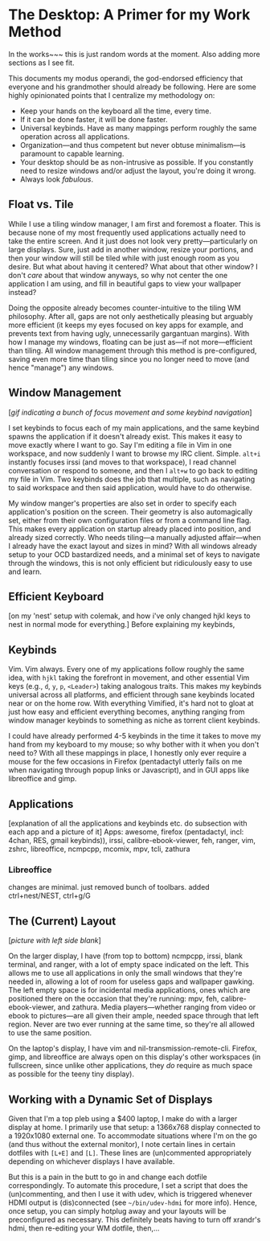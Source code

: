 # The Desktop: A Primer for my Work Method

In the works~~~ this is just random words at the moment. Also adding more sections as I see fit.

This documents my modus operandi, the god-endorsed efficiency that everyone and his grandmother should already be following. Here are some highly opinionated points that I centralize my methodology on:

* Keep your hands on the keyboard all the time, every time.
* If it can be done faster, it will be done faster.
* Universal keybinds. Have as many mappings perform roughly the same operation across all applications.
* Organization—and thus competent but never obtuse minimalism—is paramount to capable learning.
* Your desktop should be as non-intrusive as possible. If you constantly need to resize windows and/or adjust the layout, you're doing it wrong.
* Always look *fabulous*.

## Float vs. Tile

While I use a tiling window manager, I am first and foremost a floater. This is because none of my most frequently used applications actually need to take the entire screen. And it just does not look very pretty—particularly on large displays. Sure, just add in another window, resize your portions, and then your window will still be tiled while with just enough room as you desire. But what about having it centered? What about that other window? I don't *care* about that window anyways, so why not center the one application I am using, and fill in beautiful gaps to view your wallpaper instead?

Doing the opposite already becomes counter-intuitive to the tiling WM philosophy. After all, gaps are not only aesthetically pleasing but arguably more efficient (it keeps my eyes focused on key apps for example, and prevents text from having ugly, unnecessarily gargantuan margins). With how I manage my windows, floating can be just as—if not more—efficient than tiling. All window management through this method is pre-configured, saving even more time than tiling since you no longer need to move (and hence "manage") any windows.

## Window Management

[*gif indicating a bunch of focus movement and some keybind navigation*]

I set keybinds to focus each of my main applications, and the same keybind spawns the application if it doesn't already exist. This makes it easy to move exactly where I want to go. Say I'm editing a file in Vim in one workspace, and now suddenly I want to browse my IRC client. Simple. `alt+i` instantly focuses irssi (and moves to that workspace), I read channel conversation or respond to someone, and then I `alt+w` to go back to editing my file in Vim. Two keybinds does the job that multiple, such as navigating to said workspace and then said application, would have to do otherwise.

My window manger's properties are also set in order to specify each application's position on the screen. Their geometry is also automagically set, either from their own configuration files or from a command line flag. This makes every application on startup already placed into position, and already sized correctly. Who needs tiling—a manually adjusted affair—when I already have the exact layout and sizes in mind? With all windows already setup to your OCD bastardized needs, and a minimal set of keys to navigate through the windows, this is not only efficient but ridiculously easy to use and learn.

## Efficient Keyboard

[on my 'nest' setup with colemak, and how i've only changed hjkl keys to nest in normal mode for everything.]
Before explaining my keybinds,

## Keybinds

Vim. Vim always. Every one of my applications follow roughly the same idea, with `hjkl` taking the forefront in movement, and other essential Vim keys (e.g., `d`, `y`, `p`, `<Leader>`) taking analogous traits. This makes my keybinds universal across all platforms, and efficient through sane keybinds located near or on the home row. With everything Vimified, it's hard not to gloat at just how easy and efficient everything becomes, anything ranging from window manager keybinds to something as niche as torrent client keybinds.

I could have already performed 4-5 keybinds in the time it takes to move my hand from my keyboard to my mouse; so why bother with it when you don't need to? With all these mappings in place, I honestly only ever require a mouse for the few occasions in Firefox (pentadactyl utterly fails on me when navigating through popup links or Javascript), and in GUI apps like libreoffice and gimp.

## Applications

[explanation of all the applications and keybinds etc. do subsection with each app and a picture of it]
Apps: awesome, firefox (pentadactyl, incl: 4chan, RES, gmail keybinds)), irssi, calibre-ebook-viewer, feh, ranger, vim, zshrc, libreoffice, ncmpcpp, mcomix, mpv, tcli, zathura

### Libreoffice

changes are minimal. just removed bunch of toolbars. added ctrl+nest/NEST, ctrl+g/G

## The (Current) Layout

[*picture with left side blank*]

On the larger display, I have (from top to bottom) ncmpcpp, irssi, blank terminal, and ranger, with a lot of empty space indicated on the left. This allows me to use all applications in only the small windows that they're needed in, allowing a lot of room for useless gaps and wallpaper gawking. The left empty space is for incidental media applications, ones which are positioned there on the occasion that they're running: mpv, feh, calibre-ebook-viewer, and zathura. Media players—whether ranging from video or ebook to pictures—are all given their ample, needed space through that left region. Never are two ever running at the same time, so they're all allowed to use the same position.

On the laptop's display, I have vim and nil-transmission-remote-cli. Firefox, gimp, and libreoffice are always open on this display's other workspaces (in fullscreen, since unlike other applications, they *do* require as much space as possible for the teeny tiny display).

## Working with a Dynamic Set of Displays

Given that I'm a top pleb using a $400 laptop, I make do with a larger display at home. I primarily use that setup: a 1366x768 display connected to a 1920x1080 external one. To accommodate situations where I'm on the go (and thus without the external monitor), I note certain lines in certain dotfiles with `[L+E]` and `[L]`. These lines are (un)commented appropriately depending on whichever displays I have available.

But this is a pain in the butt to go in and change each dotfile correspondingly. To automate this procedure, I set a script that does the (un)commenting, and then I use it with udev, which is triggered whenever HDMI output is (dis)connected (see `~/bin/udev-hdmi` for more info). Hence, once setup, you can simply hotplug away and your layouts will be preconfigured as necessary. This definitely beats having to turn off xrandr's hdmi, then re-editing your WM dotfile, then,...
